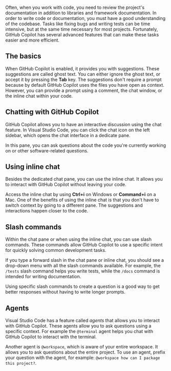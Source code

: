 
Often, when you work with code, you need to review the project's documentation in addition to libraries and framework documentation. In order to write code or documentation, you must have a good understanding of the codebase. Tasks like fixing bugs and writing tests can be time intensive, but at the same time necessary for most projects. Fortunately, GitHub Copilot has several advanced features that can make these tasks easier and more efficient.

## The basics

When GitHub Copilot is enabled, it provides you with suggestions. These suggestions are called ghost text. You can either ignore the ghost text, or accept it by pressing the **Tab** key. The suggestions don't require a prompt because by default GitHub Copilot uses the files you have open as context. However, you can provide a prompt using a comment, the chat window, or the inline chat within your code.

## Chatting with GitHub Copilot

GitHub Copilot allows you to have an interactive discussion using the chat feature. In Visual Studio Code, you can click the chat icon on the left sidebar, which opens the chat interface in a dedicate pane.

In this pane, you can ask questions about the code you're currently working on or other software-related questions.

## Using inline chat

Besides the dedicated chat pane, you can use the inline chat. It allows you to interact with GitHub Copilot without leaving your code.

Access the inline chat by using **Ctrl+i** on Windows or **Command+i** on a Mac. One of the benefits of using the inline chat is that you don't have to switch context by going to a different pane. The suggestions and interactions happen closer to the code.

## Slash commands

Within the chat pane or when using the inline chat, you can use slash commands. These commands allow GitHub Copilot to use a specific intent for quickly solving common development tasks.

If you type a forward slash in the chat pane or inline chat, you should see a drop-down menu with all the slash commands available. For example, the `/tests` slash command helps you write tests, while the `/docs` command is intended for writing documentation.

Using specific slash commands to create a question is a good way to get better responses without having to write longer prompts.

## Agents

Visual Studio Code has a feature called *agents* that allows you to interact with GitHub Copilot. These agents allow you to ask questions using a specific context. For example the `@terminal` agent helps you chat with GitHub Copilot to interact with the terminal.

Another agent is `@workspace`, which is aware of your entire workspace. It allows you to ask questions about the entire project. To use an agent, prefix your question with the agent, for example: `@workspace how can I package this project?`.
